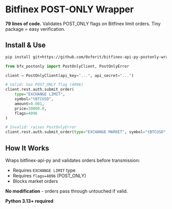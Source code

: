 # Bitfinex POST-ONLY Wrapper

**79 lines of code.** Validates POST_ONLY flags on Bitfinex limit orders. Tiny package = easy verification.

## Install & Use

```bash
pip install git+https://github.com/0xferit/bitfinex-api-py-postonly-wrapper.git
```

```python
from bfx_postonly import PostOnlyClient, PostOnlyError

client = PostOnlyClient(api_key="...", api_secret="...")

# Valid: has POST_ONLY flag (4096)
client.rest.auth.submit_order(
    type="EXCHANGE LIMIT", 
    symbol="tBTCUSD", 
    amount=0.001, 
    price=30000.0,
    flags=4096
)

# Invalid: raises PostOnlyError
client.rest.auth.submit_order(type="EXCHANGE MARKET", symbol="tBTCUSD", amount=0.001)
```

## How It Works

Wraps bitfinex-api-py and validates orders before transmission:
- Requires `EXCHANGE LIMIT` type
- Requires `flags=4096` (POST_ONLY)
- Blocks market orders

**No modification** - orders pass through untouched if valid.

**Python 3.13+ required**